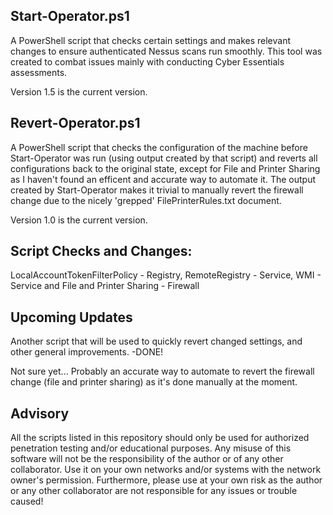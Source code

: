 ## Start-Operator.ps1

A PowerShell script that checks certain settings and makes relevant changes to ensure authenticated Nessus scans run smoothly. This tool was created to combat issues mainly with conducting Cyber Essentials assessments.

Version 1.5 is the current version.

## Revert-Operator.ps1

A PowerShell script that checks the configuration of the machine before Start-Operator was run (using output created by that script) and reverts all configurations back to the original state, except for File and Printer Sharing as I haven't found an efficent and accurate way to automate it. The output created by Start-Operator makes it trivial to manually revert the firewall change due to the nicely 'grepped' FilePrinterRules.txt document.

Version 1.0 is the current version.

## Script Checks and Changes:

LocalAccountTokenFilterPolicy - Registry, RemoteRegistry - Service, WMI - Service and File and Printer Sharing - Firewall

## Upcoming Updates

Another script that will be used to quickly revert changed settings, and other general improvements. -DONE!

Not sure yet... Probably an accurate way to automate to revert the firewall change (file and printer sharing) as it's done manually at the moment.

## Advisory

All the scripts listed in this repository should only be used for authorized penetration testing and/or educational purposes. Any misuse of this software will not be the responsibility of the author or of any other collaborator. Use it on your own networks and/or systems with the network owner's permission. Furthermore, please use at your own risk as the author or any other collaborator are not responsible for any issues or trouble caused!
